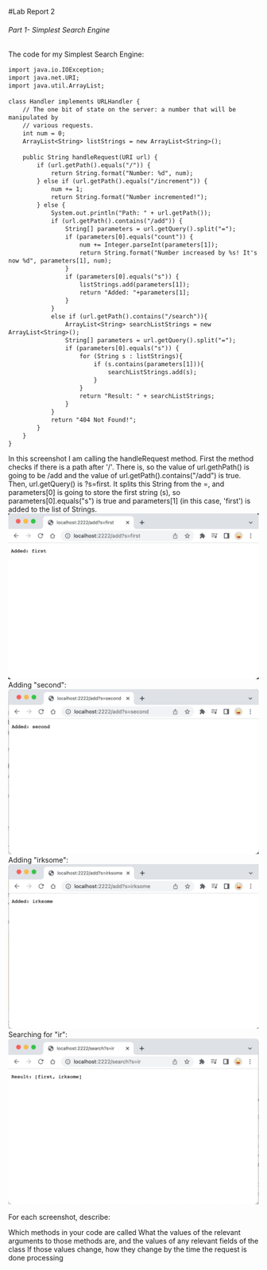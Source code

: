 #Lab Report 2

###### Part 1- Simplest Search Engine
The code for my Simplest Search Engine:
```
import java.io.IOException;
import java.net.URI;
import java.util.ArrayList;

class Handler implements URLHandler {
    // The one bit of state on the server: a number that will be manipulated by
    // various requests.
    int num = 0;
    ArrayList<String> listStrings = new ArrayList<String>();

    public String handleRequest(URI url) {
        if (url.getPath().equals("/")) {
            return String.format("Number: %d", num);
        } else if (url.getPath().equals("/increment")) {
            num += 1;
            return String.format("Number incremented!");
        } else {
            System.out.println("Path: " + url.getPath());
            if (url.getPath().contains("/add")) {
                String[] parameters = url.getQuery().split("=");
                if (parameters[0].equals("count")) {
                    num += Integer.parseInt(parameters[1]);
                    return String.format("Number increased by %s! It's now %d", parameters[1], num);
                }
                if (parameters[0].equals("s")) {
                    listStrings.add(parameters[1]);
                    return "Added: "+parameters[1];
                }
            }
            else if (url.getPath().contains("/search")){
                ArrayList<String> searchListStrings = new ArrayList<String>();
                String[] parameters = url.getQuery().split("=");
                if (parameters[0].equals("s")) {
                    for (String s : listStrings){
                        if (s.contains(parameters[1])){
                            searchListStrings.add(s);
                        }
                    }
                    return "Result: " + searchListStrings;
                }
            }
            return "404 Not Found!";
        }
    }
}
```
In this screenshot I am calling the handleRequest method. First the method checks if there is a path after '/'. 
There is, so the value of url.gethPath() is going to be /add and the value of url.getPath().contains("/add") is true. 
Then, url.getQuery() is ?s=first. It splits this String from the =, and parameters[0] is going to store the first string (s), 
so parameters[0].equals("s") is true and parameters[1] (in this case, 'first') is added to the list of Strings. 
![Image](lab_2_add_first.png)
Adding "second":
![Image](lab_3_add_second.png)
Adding "irksome":
![Image](lab_2_add_irksome.png)
Searching for "ir":
![Image](lab_2_search_ir.png)


For each screenshot, describe:

Which methods in your code are called
What the values of the relevant arguments to those methods are, and the values of any relevant fields of the class
If those values change, how they change by the time the request is done processing
